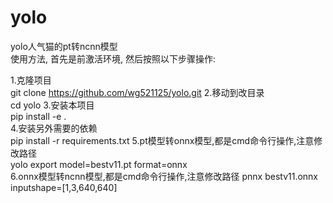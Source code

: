 # yolo
yolo人气猫的pt转ncnn模型    
使用方法, 首先是前激活环境, 然后按照以下步骤操作:

1.克隆项目  
git clone  https://github.com/wg521125/yolo.git 
2.移动到改目录  
cd yolo 
3.安装本项目    
pip install -e .    
4.安装另外需要的依赖    
pip install -r requirements.txt 
5.pt模型转onnx模型,都是cmd命令行操作,注意修改路径   
yolo export model=bestv11.pt format=onnx    
6.onnx模型转ncnn模型,都是cmd命令行操作,注意修改路径 
pnnx bestv11.onnx  inputshape=[1,3,640,640] 
